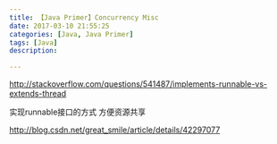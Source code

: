 ```yaml
---
title: 【Java Primer】Concurrency Misc
date: 2017-03-10 21:55:25
categories: [Java, Java Primer]
tags: [Java]
description:

---
```


http://stackoverflow.com/questions/541487/implements-runnable-vs-extends-thread

实现runnable接口的方式  方便资源共享

http://blog.csdn.net/great_smile/article/details/42297077



